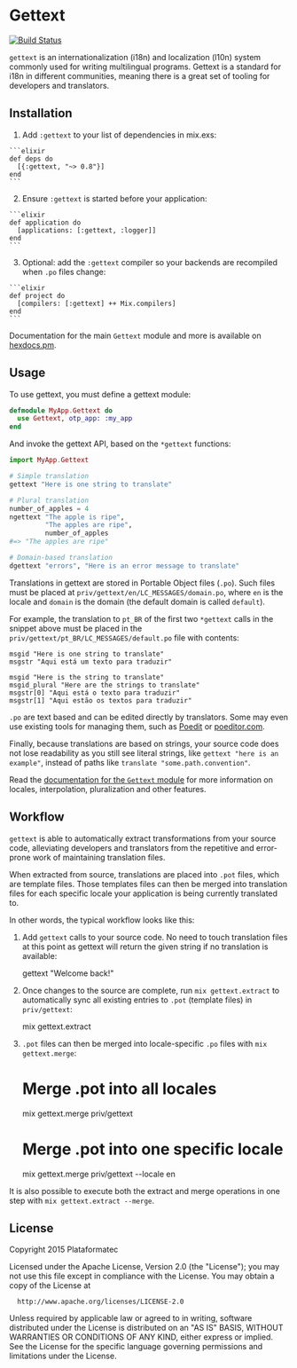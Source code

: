 # Gettext

[![Build Status](https://travis-ci.org/elixir-lang/gettext.svg)](https://travis-ci.org/elixir-lang/gettext)

`gettext` is an internationalization (i18n) and localization (l10n) system commonly used for writing multilingual programs. Gettext is a standard for i18n in different communities, meaning there is a great set of tooling for developers and translators.

## Installation

  1. Add `:gettext` to your list of dependencies in mix.exs:

    ```elixir
    def deps do
      [{:gettext, "~> 0.8"}]
    end
    ```

  2. Ensure `:gettext` is started before your application:

    ```elixir
    def application do
      [applications: [:gettext, :logger]]
    end
    ```

  3. Optional: add the `:gettext` compiler so your backends
    are recompiled when `.po` files change:

    ```elixir
    def project do
      [compilers: [:gettext] ++ Mix.compilers]
    end
    ```

Documentation for the main `Gettext` module and more is available on [hexdocs.pm][docs-gettext].

## Usage

To use gettext, you must define a gettext module:

```elixir
defmodule MyApp.Gettext do
  use Gettext, otp_app: :my_app
end
```

And invoke the gettext API, based on the `*gettext` functions:

```elixir
import MyApp.Gettext

# Simple translation
gettext "Here is one string to translate"

# Plural translation
number_of_apples = 4
ngettext "The apple is ripe",
         "The apples are ripe",
         number_of_apples
#=> "The apples are ripe"

# Domain-based translation
dgettext "errors", "Here is an error message to translate"
```

Translations in gettext are stored in Portable Object files (`.po`). Such files must be placed at `priv/gettext/en/LC_MESSAGES/domain.po`, where `en` is the locale and `domain` is the domain (the default domain is called `default`).

For example, the translation to `pt_BR` of the first two `*gettext` calls in the snippet above must be placed in the `priv/gettext/pt_BR/LC_MESSAGES/default.po` file with contents:

```pot
msgid "Here is one string to translate"
msgstr "Aqui está um texto para traduzir"

msgid "Here is the string to translate"
msgid_plural "Here are the strings to translate"
msgstr[0] "Aqui está o texto para traduzir"
msgstr[1] "Aqui estão os textos para traduzir"
```

`.po` are text based and can be edited directly by translators. Some may even use existing tools for managing them, such as [Poedit][poedit] or [poeditor.com][poeditor.com].

Finally, because translations are based on strings, your source code does not lose readability as you still see literal strings, like `gettext "here is an example"`, instead of paths like `translate "some.path.convention"`.

Read the [documentation for the `Gettext` module][docs-gettext-module] for more information on locales, interpolation, pluralization and other features.

## Workflow

`gettext` is able to automatically extract transformations from your source code, alleviating developers and translators from the repetitive and error-prone work of maintaining translation files.

When extracted from source, translations are placed into `.pot` files, which are template files. Those templates files can then be merged into translation files for each specific locale your application is being currently translated to.

In other words, the typical workflow looks like this:

  1. Add `gettext` calls to your source code. No need to touch translation files
     at this point as gettext will return the given string if no translation is
     available:

        gettext "Welcome back!"

  2. Once changes to the source are complete, run `mix gettext.extract` to automatically sync all existing entries to `.pot` (template files) in `priv/gettext`:

        mix gettext.extract

  3. `.pot` files can then be merged into locale-specific `.po` files with `mix gettext.merge`:

        # Merge .pot into all locales
        mix gettext.merge priv/gettext

        # Merge .pot into one specific locale
        mix gettext.merge priv/gettext --locale en

It is also possible to execute both the extract and merge operations in one step with `mix gettext.extract --merge`.

## License

Copyright 2015 Plataformatec

  Licensed under the Apache License, Version 2.0 (the "License");
  you may not use this file except in compliance with the License.
  You may obtain a copy of the License at

      http://www.apache.org/licenses/LICENSE-2.0

  Unless required by applicable law or agreed to in writing, software
  distributed under the License is distributed on an "AS IS" BASIS,
  WITHOUT WARRANTIES OR CONDITIONS OF ANY KIND, either express or implied.
  See the License for the specific language governing permissions and
  limitations under the License.

[docs-gettext]: http://hexdocs.pm/gettext
[docs-gettext-module]: http://hexdocs.pm/gettext/Gettext.html
[poedit]: http://poedit.net/
[poeditor.com]: https://poeditor.com
